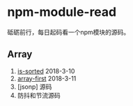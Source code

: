 # npm-module-read
砥砺前行，每日起码看一个npm模块的源码。


## Array

1. [is-sorted](https://github.com/mind029/npm-module-read/blob/master/Array/is-sorted/is-sorted.js) 2018-3-10 
2. [array-first](https://github.com/mind029/npm-module-read/blob/master/Array/array-first/index.js) 2018-3-11
3. [jsonp] 源码
4. 防抖和节流源码
